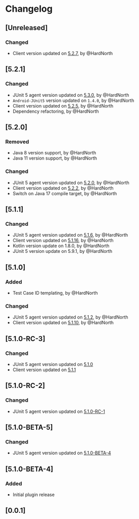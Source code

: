 # Changelog

## [Unreleased]
### Changed
- Client version updated on [5.2.7](https://github.com/reportportal/client-java/releases/tag/5.2.7), by @HardNorth

## [5.2.1]
### Changed
- JUnit 5 agent version updated on [5.3.0](https://github.com/reportportal/agent-java-junit5/releases/tag/5.3.0), by @HardNorth
- `Android-JUnit5` version updated on `1.4.0`, by @HardNorth
- Client version updated on [5.2.5](https://github.com/reportportal/client-java/releases/tag/5.2.5), by @HardNorth
- Dependency refactoring, by @HardNorth

## [5.2.0]
### Removed
- Java 8 version support, by @HardNorth
- Java 11 version support, by @HardNorth
### Changed
- JUnit 5 agent version updated on [5.2.0](https://github.com/reportportal/agent-java-junit5/releases/tag/5.2.0), by @HardNorth
- Client version updated on [5.2.2](https://github.com/reportportal/client-java/releases/tag/5.2.2), by @HardNorth
- Switch on Java 17 compile target, by @HardNorth

## [5.1.1]
### Changed
- JUnit 5 agent version updated on [5.1.6](https://github.com/reportportal/agent-java-junit5/releases/tag/5.1.6), by @HardNorth
- Client version updated on [5.1.16](https://github.com/reportportal/client-java/releases/tag/5.1.16), by @HardNorth
- Kotlin version update on 1.8.0, by @HardNorth
- JUnit 5 version update on 5.9.1, by @HardNorth

## [5.1.0]
### Added
- Test Case ID templating, by @HardNorth
### Changed
- JUnit 5 agent version updated on [5.1.2](https://github.com/reportportal/agent-java-junit5/releases/tag/5.1.2), by @HardNorth
- Client version updated on [5.1.10](https://github.com/reportportal/client-java/releases/tag/5.1.10), by @HardNorth

## [5.1.0-RC-3]
### Changed
- JUnit 5 agent version updated on [5.1.0](https://github.com/reportportal/agent-java-junit5/releases/tag/5.1.0)
- Client version updated on [5.1.1](https://github.com/reportportal/client-java/releases/tag/5.1.1)

## [5.1.0-RC-2]
### Changed
- JUnit 5 agent version updated on [5.1.0-RC-1](https://github.com/reportportal/agent-java-junit5/releases/tag/5.1.0-RC-1)

## [5.1.0-BETA-5]
### Changed
- JUnit 5 agent version updated on [5.1.0-BETA-4](https://github.com/reportportal/agent-java-junit5/releases/tag/5.1.0-BETA-4)

## [5.1.0-BETA-4]
### Added
- Initial plugin release

## [0.0.1]
